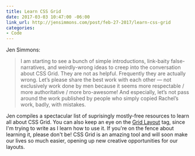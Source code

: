 ```yaml
---
title: Learn CSS Grid
date: 2017-03-03 10:47:00 -06:00
link_url: http://jensimmons.com/post/feb-27-2017/learn-css-grid
categories:
- Code
---
```


Jen Simmons:

> I am starting to see a bunch of simple introductions, link-baity false-narratives, and weirdly-wrong ideas to creep into the conversation about CSS Grid. They are not as helpful. Frequently they are actually wrong. Let’s please share the best work with each other — not exclusively work done by men because it seems more respectable / more authoritative / more bro-awesome! And especially, let’s not pass around the work published by people who simply copied Rachel’s work, badly, with mistakes.

Jen compiles a spectacular list of suprisingly mostly-free resources to learn all about CSS Grid. You can also keep an eye on the [Grid Layout](https://theboldreport.net/topics#grid-layout) tag, since I'm trying to write as I learn how to use it. If you're on the fence about learning it, please don't be! CSS Grid is an amazing tool and will soon make our lives so much easier, opening up new creative opportunities for our layouts.
